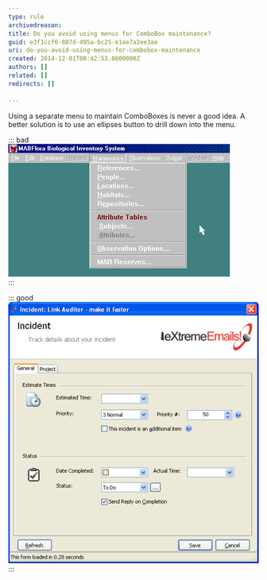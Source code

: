 ```yaml
---
type: rule
archivedreason: 
title: Do you avoid using menus for ComboBox maintenance?
guid: e3f1ccf6-887d-495a-bc25-e1ae7a2ee3ae
uri: do-you-avoid-using-menus-for-combobox-maintenance
created: 2014-12-01T00:42:53.0000000Z
authors: []
related: []
redirects: []

---
```


Using a separate menu to maintain ComboBoxes is never a good idea. A  better solution is to use an ellipses button to drill down into the  menu.

<!--endintro-->

::: bad  
![Figure: Bad Example - Menu driven ComboBox maintenance form](../../assets/ComboBoxMenuBad.gif)  
:::

::: good  
![Figure: Good Example - Use ellipses to drill down into a ComboBox maintenance form](../../assets/Ellipses.gif)  
:::
